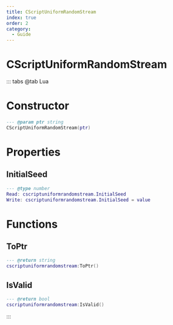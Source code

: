 ```yaml
---
title: CScriptUniformRandomStream
index: true
order: 2
category:
  - Guide
---
```


# CScriptUniformRandomStream

::: tabs
@tab Lua
# Constructor
```lua
--- @param ptr string
CScriptUniformRandomStream(ptr)
```
# Properties
## InitialSeed 
```lua
--- @type number
Read: cscriptuniformrandomstream.InitialSeed
Write: cscriptuniformrandomstream.InitialSeed = value
```
# Functions
## ToPtr
```lua
--- @return string
cscriptuniformrandomstream:ToPtr()
```
## IsValid
```lua
--- @return bool
cscriptuniformrandomstream:IsValid()
```

:::